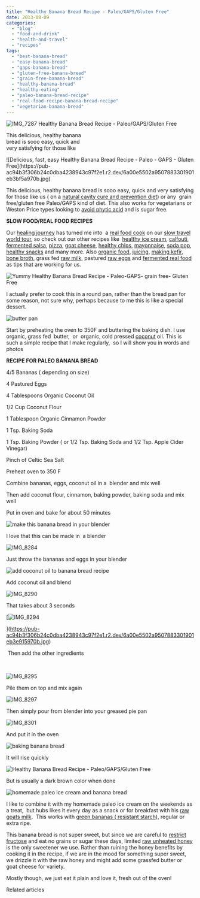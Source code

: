 ```yaml
---
title: "Healthy Banana Bread Recipe - Paleo/GAPS/Gluten Free"
date: 2013-08-09
categories: 
  - "blog"
  - "food-and-drink"
  - "health-and-travel"
  - "recipes"
tags: 
  - "best-banana-bread"
  - "easy-banana-bread"
  - "gaps-banana-bread"
  - "gluten-free-banana-bread"
  - "grain-free-banana-bread"
  - "healthy-banana-bread"
  - "healthy-eating"
  - "paleo-banana-bread-recipe"
  - "real-food-recipe-banana-bread-recipe"
  - "vegetarian-banana-bread"
---
```


![IMG_7287](https://pub-ac94b3f306b24c0dba4238943c97f2e1.r2.dev/6a00e5502a9507883301901eb3bef4970b.jpg) Healthy Banana Bread Recipe - 
Paleo/GAPS/Gluten Free  
  
This delicious, healthy banana  
bread is sooo easy, quick and  
very satisfying for those like

<!--more--> ![Delicious, fast, easy Healthy Banana Bread Recipe - Paleo - GAPS - Gluten Free](https://pub-ac94b3f306b24c0dba4238943c97f2e1.r2.dev/6a00e5502a9507883301901eb3bf5a970b.jpg)  
  
This delicious, healthy banana bread is sooo easy, quick and very satisfying for those like us ( on a [natural cavity cure and prevention diet](https://pub-ac94b3f306b24c0dba4238943c97f2e1.r2.dev/2013/03/curing-gum-disease-and-cavities-naturally.html "natural cavity cure and prevention diet")) or any  grain free/gluten free Paleo/GAPS kind of diet. This also works for vegetarians or Weston Price types looking to [avoid phytic acid](http://www.westonaprice.org/food-features/living-with-phytic-acid "how to avoid phyic acid") and is sugar free.  
  
**SLOW FOOD/REAL FOOD RECIPES**  
  
Our [healing journey](https://pub-ac94b3f306b24c0dba4238943c97f2e1.r2.dev/2013/07/healing-journey-and-blessings.html#more "healing journey") has turned me into  a [real food cook](https://pub-ac94b3f306b24c0dba4238943c97f2e1.r2.dev/2013/05/omg-an-oven-in-asia.html#more "oven in Asia for real food") on our [slow travel](https://pub-ac94b3f306b24c0dba4238943c97f2e1.r2.dev/2011/11/slow-travel.html "slow travel") [world tour](https://pub-ac94b3f306b24c0dba4238943c97f2e1.r2.dev/2012/01/amazing-family-world-tour.html "world tour"), so check out our other recipes like  [healthy ice cream](https://pub-ac94b3f306b24c0dba4238943c97f2e1.r2.dev/2013/05/easy-healthy-homemade-ice-cream-no-machine-.html "healthy ice cream recipe"), [calfouti](https://pub-ac94b3f306b24c0dba4238943c97f2e1.r2.dev/2013/07/yum-super-healthy-dessert-recipe-paleo-mango-clafouti.html "healthy desert recipe mango"), [fermented salsa](https://pub-ac94b3f306b24c0dba4238943c97f2e1.r2.dev/2012/09/how-to-make-healthy-lacto-fermented-salsa.html "fermented salsa recipe"), [pizza](https://pub-ac94b3f306b24c0dba4238943c97f2e1.r2.dev/2013/07/best-paleo-pizza-recipe.html "healthy pizza paleo"), [goat cheese](https://pub-ac94b3f306b24c0dba4238943c97f2e1.r2.dev/2013/02/how-to-make-diy-goat-cheese-with-kefir.html "goat cheese"), [healthy chips](https://pub-ac94b3f306b24c0dba4238943c97f2e1.r2.dev/2013/06/yummy-healthy-chips-recipe.html "healthy chips recipe"), [mayonnaise](https://pub-ac94b3f306b24c0dba4238943c97f2e1.r2.dev/2013/02/how-to-make-homemade-lacto-fermented-mayonnaise.html "fermented mayo"), [soda pop](https://pub-ac94b3f306b24c0dba4238943c97f2e1.r2.dev/2012/09/how-to-make-healthy-soda-pop-even-a-kid-can-do-it-.html "soda pop healthy"), [healthy snacks](https://pub-ac94b3f306b24c0dba4238943c97f2e1.r2.dev/2012/07/healthy-snacks-for-kids.html "healthy snacks for kids") and many more. Also [organic food](https://pub-ac94b3f306b24c0dba4238943c97f2e1.r2.dev/2012/04/health-organic-raw-foods-and-travel.html "organic food"), [juicing](https://pub-ac94b3f306b24c0dba4238943c97f2e1.r2.dev/2012/10/juicing-and-health.html "juicing and health"), [making kefir](https://pub-ac94b3f306b24c0dba4238943c97f2e1.r2.dev/2012/07/-how-to-make-kefir-easy-goats-milk-or-coconut-milk.html "making kefir"), [bone broth](https://pub-ac94b3f306b24c0dba4238943c97f2e1.r2.dev/2012/10/how-to-make-nourishing-bone-broth-recipes-to-heal.html "bone broth"), grass fed [raw milk](https://pub-ac94b3f306b24c0dba4238943c97f2e1.r2.dev/2013/04/raw-milk-fast-and-cure.html "raw milk"), pastured [raw eggs](https://pub-ac94b3f306b24c0dba4238943c97f2e1.r2.dev/2013/01/raw-eggs-healthy-or-not.html "raw eggs") and [fermented real food](https://pub-ac94b3f306b24c0dba4238943c97f2e1.r2.dev/2012/08/how-to-make-healthy-lacto-fermented-mango-papaya-chutney.html "fermented real food") as tips that are working for us.  
  
![Yummy  Healthy Banana Bread Recipe - Paleo-GAPS- grain free- Gluten Free](https://pub-ac94b3f306b24c0dba4238943c97f2e1.r2.dev/6a00e5502a9507883301901eb3c9f0970b.jpg)  
  
I actually prefer to cook this in a round pan, rather than the bread pan for some reason, not sure why, perhaps because to me this is like a special dessert.  
  
![butter pan](https://pub-ac94b3f306b24c0dba4238943c97f2e1.r2.dev/6a00e5502a9507883301901eb3d3ad970b.jpg)  
  
Start by preheating the oven to 350F and buttering the baking dish. I use organic, grass fed  butter,  or  organic, cold pressed [coconut](https://pub-ac94b3f306b24c0dba4238943c97f2e1.r2.dev/2012/08/-superfood-healthy-coconut-tropical-nourishing-tradition-in-asia.html "coconuts - super food") oil. This is such a simple recipe that I make regularly,  so I will show you in words and photos  
  
**RECIPE FOR PALEO BANANA BREAD**  
  
4/5 Bananas ( depending on size)  
  
4 Pastured Eggs  
  
4 Tablespoons Organic Coconut Oil  
  
1/2 Cup Coconut Flour  
  
1 Tablespoon Organic Cinnamon Powder  
  
1 Tsp. Baking Soda  
  
1 Tsp. Baking Powder ( or 1/2 Tsp. Baking Soda and 1/2 Tsp. Apple Cider Vinegar)  
  
Pinch of Celtic Sea Salt  
  
Preheat oven to 350 F  
  
Combine bananas, eggs, coconut oil in a  blender and mix well  
  
Then add coconut flour, cinnamon, baking powder, baking soda and mix well  
  
Put in oven and bake for about 50 minutes  
  
  
  
![make this banana bread in your blender](https://pub-ac94b3f306b24c0dba4238943c97f2e1.r2.dev/6a00e5502a9507883301901eb3d4b9970b.jpg)  
  
I love that this can be made in  a blender  
  
![IMG_8284](https://pub-ac94b3f306b24c0dba4238943c97f2e1.r2.dev/6a00e5502a950788330192ac7324a5970d.jpg)  
  
Just throw the bananas and eggs in your blender  
  
![add coconut oil to banana bread recipe](https://pub-ac94b3f306b24c0dba4238943c97f2e1.r2.dev/6a00e5502a950788330192ac73254f970d.jpg)  
  
Add coconut oil and blend  
  
![IMG_8290](https://pub-ac94b3f306b24c0dba4238943c97f2e1.r2.dev/6a00e5502a9507883301901eb3d69b970b.jpg)  
  
That takes about 3 seconds  
  
[![IMG_8294](https://pub-ac94b3f306b24c0dba4238943c97f2e1.r2.dev/6a00e5502a9507883301901eb3e915970b.jpg "IMG_8294")  
  
](https://pub-ac94b3f306b24c0dba4238943c97f2e1.r2.dev/6a00e5502a9507883301901eb3e915970b.jpg)

 Then add the other ingredients

   
  
![IMG_8295](https://pub-ac94b3f306b24c0dba4238943c97f2e1.r2.dev/6a00e5502a9507883301901eb3e9d6970b.jpg)  
  
Pile them on top and mix again  
  
![IMG_8297](https://pub-ac94b3f306b24c0dba4238943c97f2e1.r2.dev/6a00e5502a950788330192ac7339d6970d.jpg)  
  
Then simply pour from blender into your greased pie pan  
  
![IMG_8301](https://pub-ac94b3f306b24c0dba4238943c97f2e1.r2.dev/6a00e5502a950788330192ac733a69970d.jpg)  
  
  
And put it in the oven  
  
![baking banana bread](https://pub-ac94b3f306b24c0dba4238943c97f2e1.r2.dev/6a00e5502a950788330192ac733ae7970d.jpg)  
  
It will rise quickly  
  
![ Healthy Banana Bread Recipe - Paleo/GAPS/Gluten Free](https://pub-ac94b3f306b24c0dba4238943c97f2e1.r2.dev/6a00e5502a950788330192ac733b89970d.jpg)  
  
  
But is usually a dark brown color when done  
  
![homemade paleo ice cream and banana bread](https://pub-ac94b3f306b24c0dba4238943c97f2e1.r2.dev/6a00e5502a95078833019104a9ce7a970c.jpg)  
  
I like to combine it with my homemade paleo ice cream on the weekends as a treat,  but hubs likes it every day as a snack or for breakfast with his [raw goats milk](https://pub-ac94b3f306b24c0dba4238943c97f2e1.r2.dev/2013/03/best-fresh-raw-goats-milk-penang.html "fresh raw goats milk penang").  This works with [green bananas ( resistant starch](http://voices.yahoo.com/the-health-benefits-green-bananas-6370848.html "green bananas resistant starch")), regular or extra ripe.  
  
This banana bread is not super sweet, but since we are careful to [restrict fructose](http://articles.mercola.com/sites/articles/archive/2008/11/29/why-large-amounts-of-fruit-may-not-be-healthy.aspx "restrict fructose") and eat no grains or sugar these days, limited [raw unheated honey](http://www.wellsphere.com/healthy-living-article/the-many-benefits-of-raw-unheated-honey/792077 "raw unheated honey") is the only sweetener we use. Rather than ruining the honey benefits by cooking it in the recipe, if we are in the mood for something super sweet, we drizzle it with the raw honey and might add some grassfed butter or goat cheese for variety.  
  
Mostly though, we just eat it plain and love it, fresh out of the oven!

Related articles

